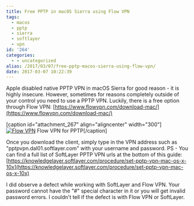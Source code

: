 ```yaml
---
title: Free PPTP in macOS Sierra using Flow VPN
tags:
  - macos
  - pptp
  - sierra
  - softlayer
  - vpn
id: '264'
categories:
  - - uncategorized
alias: /2017/03/07/free-pptp-macos-sierra-using-flow-vpn/
date: 2017-03-07 10:22:39
---
```


Apple disabled native PPTP VPN in macOS Sierra for good reason - it is highly insecure. However, sometimes for reasons completely outside of your control you need to use a PPTP VPN. Luckily, there is a free option through Flow VPN: [https://www.flowvpn.com/download-mac/](https://www.flowvpn.com/download-mac/)
<!-- more -->
\[caption id="attachment\_267" align="aligncenter" width="300"\][![Flow VPN](https://benchodroff.com/wp-content/uploads/2017/03/flowvpn-300x89.png)](https://benchodroff.com/wp-content/uploads/2017/03/flowvpn.png) Flow VPN for PPTP\[/caption\]

Once you download the client, simply type in the VPN address such as "pptpvpn.dal01.softlayer.com" with your username and password. PS - You can find a full list of SoftLayer PPTP VPN urls at the bottom of this guide: [https://knowledgelayer.softlayer.com/procedure/set-pptp-vpn-mac-os-x-10x](https://knowledgelayer.softlayer.com/procedure/set-pptp-vpn-mac-os-x-10x)

I did observe a defect while working with SoftLayer and Flow VPN. Your password cannot have the "#" special character in it or you will get invalid password errors. I couldn't tell if the defect is with Flow VPN or SoftLayer.